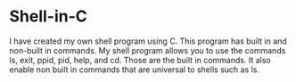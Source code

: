 # Shell-in-C
I have created my own shell program using C. This program has built in and non-built in commands. My shell program allows you to use the commands ls, exit, ppid, pid, help, and cd. Those are the built in commands. It also enable non built in commands that are universal to shells such as ls.
